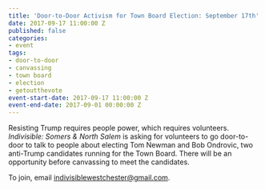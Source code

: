 ```yaml
---
title: 'Door-to-Door Activism for Town Board Election: September 17th'
date: 2017-09-17 11:00:00 Z
published: false
categories:
- event
tags:
- door-to-door
- canvassing
- town board
- election
- getoutthevote
event-start-date: 2017-09-17 11:00:00 Z
event-end-date: 2017-09-01 00:00:00 Z
---
```


Resisting Trump requires people power, which requires volunteers. *Indivisible: Somers & North Salem* is asking for volunteers to go door-to-door to talk to people about electing Tom Newman and Bob Ondrovic, two anti-Trump candidates running for the Town Board. There will be an opportunity before canvassing to meet the candidates.

To join, email indivisiblewestchester@gmail.com.